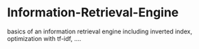 # Information-Retrieval-Engine
basics of an information retrieval engine including inverted index, optimization with tf-idf, ....
